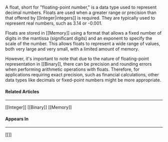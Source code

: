 A float, short for "floating-point number," is a data type used to represent decimal numbers. Floats are used when a greater range or precision than that offered by [[Integer|integers]] is required. They are typically used to represent real numbers, such as 3.14 or -0.001.

Floats are stored in [[Memory]] using a format that allows a fixed number of digits in the mantissa (significant digits) and an exponent to specify the scale of the number. This allows floats to represent a wide range of values, both very large and very small, with a limited amount of memory.

However, it's important to note that due to the nature of floating-point representation in [[Binary]], there can be precision and rounding errors when performing arithmetic operations with floats. Therefore, for applications requiring exact precision, such as financial calculations, other data types like decimals or fixed-point numbers might be more appropriate.

#### Related Articles
<hr>

[[Integer]]
[[Binary]]
[[Memory]]

#### Appears In
<hr>

[[]]